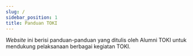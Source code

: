 ```yaml
---
slug: /
sidebar_position: 1
title: Panduan TOKI
---
```


*Website* ini berisi panduan-panduan yang ditulis oleh Alumni TOKI untuk mendukung pelaksanaan berbagai kegiatan TOKI.
